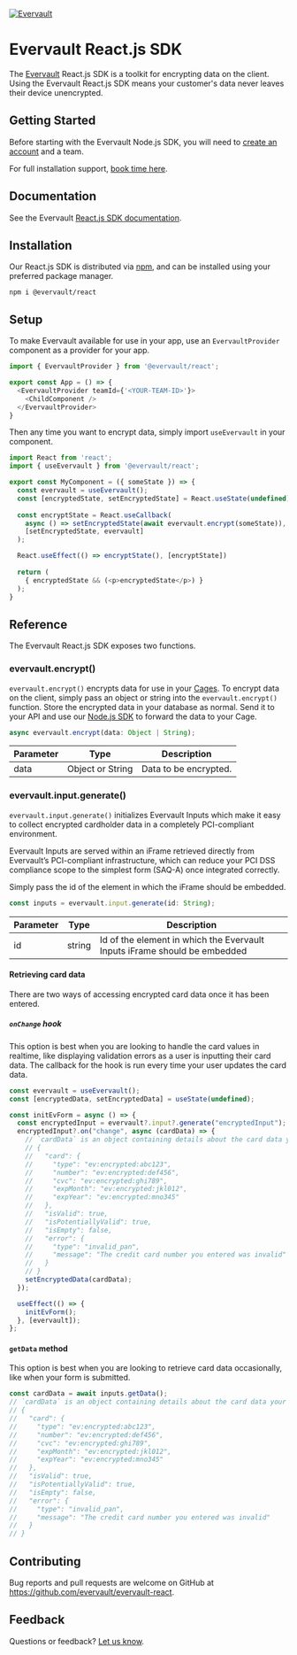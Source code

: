 [![Evervault](https://evervault.com/evervault.svg)](https://evervault.com/)

# Evervault React.js SDK

The [Evervault](https://evervault.com) React.js SDK is a toolkit for encrypting data on the client. Using the Evervault React.js SDK means your customer's data never leaves their device unencrypted.

## Getting Started

Before starting with the Evervault Node.js SDK, you will need to [create an account](https://app.evervault.com/register) and a team.

For full installation support, [book time here](https://calendly.com/evervault/cages-onboarding).

## Documentation

See the Evervault [React.js SDK documentation](https://docs.evervault.com/reactjs).

## Installation

Our React.js SDK is distributed via [npm](https://www.npmjs.com/), and can be installed using your preferred package manager.

```shell
npm i @evervault/react
```

## Setup

To make Evervault available for use in your app, use an `EvervaultProvider` component as a provider for your app.

```javascript
import { EvervaultProvider } from '@evervault/react';

export const App = () => {
  <EvervaultProvider teamId={'<YOUR-TEAM-ID>'}>
    <ChildComponent />
  </EvervaultProvider>
}
```

Then any time you want to encrypt data, simply import `useEvervault` in your component.

```javascript
import React from 'react';
import { useEvervault } from '@evervault/react';

export const MyComponent = ({ someState }) => { 
  const evervault = useEvervault();
  const [encryptedState, setEncryptedState] = React.useState(undefined);
  
  const encryptState = React.useCallback(
    async () => setEncryptedState(await evervault.encrypt(someState)), 
    [setEncryptedState, evervault]  
  );

  React.useEffect(() => encryptState(), [encryptState])
  
  return (
    { encryptedState && (<p>encryptedState</p>) }
  );
}
```

## Reference

The Evervault React.js SDK exposes two functions.

### evervault.encrypt()

`evervault.encrypt()` encrypts data for use in your [Cages](https://docs.evervault.com/tutorial). To encrypt data on the client, simply pass an object or string into the `evervault.encrypt()` function. Store the encrypted data in your database as normal. Send it to your API and use our [Node.js SDK](https://docs.evervault.com/nodejs) to forward the data to your Cage.

```javascript
async evervault.encrypt(data: Object | String);
```

| Parameter | Type | Description |
| --------- | ---- | ----------- |
| data | Object or String | Data to be encrypted. |


### evervault.input.generate()

`evervault.input.generate()` initializes Evervault Inputs which make it easy to collect encrypted cardholder data in a completely PCI-compliant environment.

Evervault Inputs are served within an iFrame retrieved directly from Evervault’s PCI-compliant infrastructure, which can reduce your PCI DSS compliance scope to the simplest form (SAQ-A) once integrated correctly.

Simply pass the id of the element in which the iFrame should be embedded.

```javascript
const inputs = evervault.input.generate(id: String);
```

| Parameter | Type | Description |
| --------- | ---- | ----------- |
| id | string | Id of the element in which the Evervault Inputs iFrame should be embedded |

#### Retrieving card data

There are two ways of accessing encrypted card data once it has been entered. 

##### `onChange` hook

This option is best when you are looking to handle the card values in realtime, like displaying validation errors as a user is inputting their card data. The callback for the hook is run every time your user updates the card data.

``` javascript
const evervault = useEvervault();
const [encryptedData, setEncryptedData] = useState(undefined);

const initEvForm = async () => {
  const encryptedInput = evervault?.input?.generate("encryptedInput");
  encryptedInput?.on("change", async (cardData) => {
    // `cardData` is an object containing details about the card data your user has entered
    // {
    //   "card": {
    //     "type": "ev:encrypted:abc123",
    //     "number": "ev:encrypted:def456",
    //     "cvc": "ev:encrypted:ghi789",
    //     "expMonth": "ev:encrypted:jkl012",
    //     "expYear": "ev:encrypted:mno345"
    //   },
    //   "isValid": true,
    //   "isPotentiallyValid": true,
    //   "isEmpty": false,
    //   "error": {
    //     "type": "invalid_pan",
    //     "message": "The credit card number you entered was invalid"
    //   }
    // }
    setEncryptedData(cardData);
  });

  useEffect(() => {
    initEvForm();
  }, [evervault]);
};
```

#### `getData` method

This option is best when you are looking to retrieve card data occasionally, like when your form is submitted.

``` javascript
const cardData = await inputs.getData();
// `cardData` is an object containing details about the card data your user has entered
// {
//   "card": {
//     "type": "ev:encrypted:abc123",
//     "number": "ev:encrypted:def456",
//     "cvc": "ev:encrypted:ghi789",
//     "expMonth": "ev:encrypted:jkl012",
//     "expYear": "ev:encrypted:mno345"
//   },
//   "isValid": true,
//   "isPotentiallyValid": true,
//   "isEmpty": false,  
//   "error": {
//     "type": "invalid_pan",
//     "message": "The credit card number you entered was invalid"
//   }
// }
```

## Contributing

Bug reports and pull requests are welcome on GitHub at https://github.com/evervault/evervault-react.

## Feedback

Questions or feedback? [Let us know](mailto:support@evervault.com).
